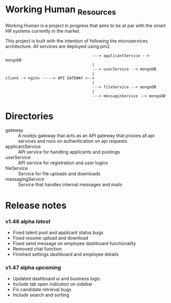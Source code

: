 # Working Human <sub>Resources</sub>
Working Human is a project in progress that aims to be at par with the smart HR systems currently in the market.

This project is built with the intention of following the microservices architecture. All services are deployed using pm2.

                                          ---> applicantService --> mongoDB
                                          |
                                          ---> userService --> mongoDB
                                          |
    client -> nginx -----> API GATEWAY <-->
                                          |
                                          ---> fileService --> mongoDB
                                          |
                                          ---> messaginService --> mongoDB

# Directories
<dl>
  <dt>gateway</dt>
  <dd>A nodejs gateway that acts as an API gateway that proxies all api services and runs on authentication on api requests</dd>
  <dt>applicantService</dt>
  <dd>API service for handling applicants and postings</dd>
  <dt>userService</dt>
  <dd>API service for registration and user logins</dd>
  <dt>fileService</dt>
  <dd>Service for file uploads and downloads</dd>
  <dt>messagingService</dt>
  <dd>Service that handles internal messages and mails</dd>
</dl>

# Release notes
<h3>v1.46 alpha <em>latest</em></h3>
<ul>
  <li>Fixed talent pool and applicant status bugs</li>
  <li>Fixed resume upload and download</li>
  <li>Fixed send message on employee dashboard functionality</li>
  <li>Removed chat function</li>
  <li>Finished settings dashboard and employee details</li>
</ul>

<h3>v1.47 alpha <em>upcoming</em></h3>
<ul>
  <li>Updated dashboard ui and business logic</li>
  <li>Include tab open indicaton on sidebar</li>
  <li>Fix candidate retrieval bugs</li>
  <li>Include search and sorting</li>
</ul>
